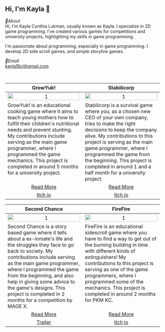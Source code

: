 Hi, I'm Kayla 👋
---
*📌About* <br>
Hi, I'm Kayla Cynthia Lukman, usually known as Kayla. I specialize in 2D game programming. I've created various games for competitions and university projects, highlighting my skills in game programming.

I'm passionate about programming, especially in game programming. I develop 2D side scroll games, and simple storyline games.

*📩Email* <br>
kayla18cl@gmail.com

<br>

<table width="100%">
  <thead>
    <tr>
      <th width="50%" align="center"><a>GrowYuk!</a></th> <!--title-->
      <th width="50%" align="center"><a>Stabilicorp</a></th> <!--title-->
    </tr>
  </thead>
  <tbody>
    <tr>
      <td align="center">
        <img src="https://github.com/user-attachments/assets/845029eb-1805-43c8-920e-d0dd0433405b" alt="1" style="width:100%;height:auto;">
      </td>
      <td align="center">
        <img src="https://github.com/user-attachments/assets/b3fa9853-8568-4eba-9ee1-535bb0755bdd" alt="1" style="width:100%;height:auto;">
      </td>
    </tr>
    <tr>
      <td valign="text-top">GrowYuk! is an educational cooking game where it aims to teach young mothers how to fulfill their children's nutritional needs and prevent stunting. My contributions include serving as the main game programmer, where I programmed the game mechanics. This project is completed in around 5 months for a university project.</td> <!--desc-->
      <td valign="text-top">Stabilicorp is a survival game where you, as a chosen new CEO of your own company, tries to make the right decisions to keep the company alive. My contributions to this project is serving as the main game programmer, where I programmed the game from the beginning. This project is completed in around 1 and a half month for a university project.</td> <!--desc-->
    </tr>
    <tr>
      <td align="center"><a href="https://github.com/KaylaCynthia/SEProject">Read More</a></td> <!--link1-->
      <td align="center"><a href="https://github.com/Sightyyy/Stabilicorp">Read More</a></td> <!--link2-->
    </tr>
    <tr>
      <td align="center"><a href="https://ajege.itch.io/grow-yuk">Itch io</a></td> <!--link1-->
      <td align="center"><a href="https://sightyy.itch.io/stabilicorp">Itch io</a></td> <!--link2-->
    </tr>
  </tbody>
</table>

<table width="100%">
  <thead>
    <tr>
      <th width="50%" align="center"><a>Second Chance</a></th> <!--title-->
      <th width="50%" align="center"><a>FireFire</a></th> <!--title-->
    </tr>
  </thead>
  <tbody>
    <tr>
      <td align="center">
        <img src="https://github.com/user-attachments/assets/4bef118e-cb04-4ec3-ab3e-67e2c8c02710" alt="1" style="width:100%;height:auto;">
      </td>
      <td align="center">
        <img src="https://github.com/user-attachments/assets/6f438cdf-6778-4b36-87f2-511fe662add6" alt="1" style="width:100%;height:auto;">
      </td>
    </tr>
    <tr>
      <td valign="text-top">Second Chance is a story based game where it tells about a ex-inmate's life and the struggles they face to go back to society. My contributions include serving as the main game programmer, where I programmed the game from the beginning, and also help in giving some advice to the game's designs. This project is completed in 2 months for a competition by MAGE X.</td> <!--desc-->
      <td valign="text-top">FireFire is an educational sidescroll game where you have to find a way to get out of the burning building in time with different kinds of extinguishers! My contributions to this project is serving as one of the game programmers, where I programmed some of the mechanics. This project is completed in around 2 months for PKM KC.</td> <!--desc-->
    </tr>
    <tr>
      <td align="center"><a href="https://github.com/KaylaCynthia/SecondChance">Read More</a></td> <!--link1-->
      <td align="center"><a href="https://github.com/Revcy/BGDC-PKM2024">Read More</a></td> <!--link2-->
    </tr>
    <tr>
      <td align="center"><a href="https://youtu.be/P3GypmFbVUo?si=-fzdLrv_L9rktAt0">Trailer</a></td> <!--link1-->
      <td align="center"><a href="https://bgdc.itch.io/fire-fire">Itch io</a></td> <!--link2-->
    </tr>
  </tbody>
</table>


<br>
